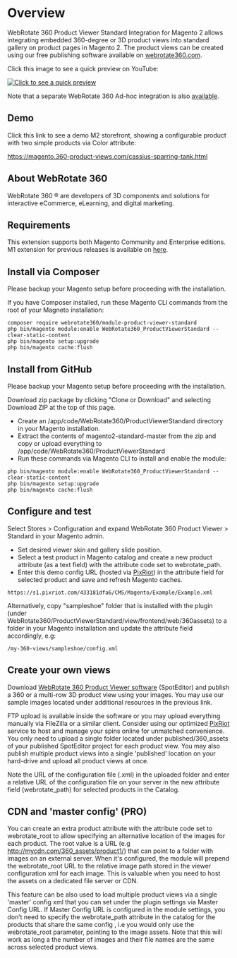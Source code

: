 # Overview

WebRotate 360 Product Viewer Standard Integration for Magento 2 allows integrating embedded 360-degree or 3D product views into standard gallery on product pages in Magento 2. The product views can be created using our free publishing software available on [webrotate360.com](http://www.webrotate360.com/products/webrotate-360-product-viewer.aspx). 

Click this image to see a quick preview on YouTube: 

[![Click to see a quick preview](https://img.youtube.com/vi/XgEHlmGYQYw/0.jpg)](https://www.youtube.com/watch?v=XgEHlmGYQYw)

Note that a separate WebRotate 360 Ad-hoc integration is also [available](https://github.com/webrotate360/magento2-adhoc). 

## Demo

Click this link to see a demo M2 storefront, showing a configurable product with two simple products via Color attribute:

https://magento.360-product-views.com/cassius-sparring-tank.html


## About WebRotate 360

WebRotate 360 ® are developers of 3D components and solutions for interactive eCommerce, eLearning, and digital marketing.


## Requirements

This extension supports both Magento Community and Enterprise editions. M1 extension for previous releases is available on [here](https://www.webrotate360.com/products/cms-and-e-commerce-plugins/plugin-for-magento.aspx?section=Download).


## Install via Composer

Please backup your Magento setup before proceeding with the installation.

If you have Composer installed, run these Magento CLI commands from the root of your Magneto installation:
```shell
composer require webrotate360/module-product-viewer-standard
php bin/magento module:enable WebRotate360_ProductViewerStandard --clear-static-content 
php bin/magento setup:upgrade
php bin/magento cache:flush
```


## Install from GitHub

Please backup your Magento setup before proceeding with the installation.

Download zip package by clicking "Clone or Download" and selecting Download ZIP at the top of this page. 

 * Create an /app/code/WebRotate360/ProductViewerStandard directory in your Magento installation.
 * Extract the contents of magento2-standard-master from the zip and copy or upload everything to /app/code/WebRotate360/ProductViewerStandard
 * Run these commands via Magento CLI  to install and enable the module:
 
 ```shell
php bin/magento module:enable WebRotate360_ProductViewerStandard --clear-static-content  
php bin/magento setup:upgrade
php bin/magento cache:flush
```


## Configure and test

Select Stores > Configuration and expand WebRotate 360 Product Viewer > Standard in your Magento admin. 

* Set desired viewer skin and gallery slide position.
* Select a test product in Magento catalog and create a new product attribute (as a text field) with the attribute code set to webrotate_path.
* Enter this demo config URL (hosted via [PixRiot](https://www.webrotate360.com/services/pixriot.aspx)) in the attribute field for selected product and save and refresh Magento caches.

 ```shell
https://s1.pixriot.com/433181dfa6/CMS/Magento/Example/Example.xml
 ```
 
 
 Alternatively, copy "sampleshoe" folder that is installed with the plugin (under WebRotate360/ProductViewerStandard/view/frontend/web/360assets) to a folder in your Magento installation and update the attribute field accordingly, e.g: 
 ```shell
 /my-360-views/sampleshoe/config.xml
 ```


## Create your own views

Download [WebRotate 360 Product Viewer software](http://www.webrotate360.com/products/webrotate-360-product-viewer.aspx) (SpotEditor) and publish a 360 or a multi-row 3D product view using your images. You may use our sample images located under additional resources in the previous link.

FTP upload is available inside the software or you may upload everything manually via FileZilla or a similar client. Consider using our optimized [PixRiot](https://www.webrotate360.com/services/pixriot.aspx) service to host and manage your spins online for unmatched convenience. You only need to upload a single folder located under published/360_assets of your published SpotEditor project for each product view. You may also publish multiple product views into a single 'published' location on your hard-drive and upload all product views at once.

Note the URL of the configuration file (.xml) in the uploaded folder and enter a relative URL of the configuration file on your server in the new attribute field (webrotate_path) for selected products in the Catalog.


## CDN and 'master config' (PRO)

You can create an extra product attribute with the attribute code set to webrotate_root to allow specifying an alternative location of the images for each product. The root value is a URL (e.g http://mycdn.com/360_assets/product1/) that can point to a folder with images on an external server. When it's configured, the module will prepend the webrotate_root URL to the relative image path stored in the viewer configuration xml for each image. This is valuable when you need to host the assets on a dedicated file server or CDN.

This feature can be also used to load multiple product views via a single 'master' config xml that you can set under the plugin settings via Master Config URL. If Master Config URL is configured in the module settings, you don’t need to specify the webrotate_path attribute in the catalog for the products that share the same config , i.e you would only use the webrotate_root parameter, pointing to the image assets. Note that this will work as long a the number of images and their file names are the same across selected product views. 
